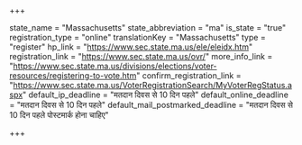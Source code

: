 +++

state_name = "Massachusetts"
state_abbreviation = "ma"
is_state = "true"
registration_type = "online"
translationKey = "Massachusetts"
type = "register"
hp_link = "https://www.sec.state.ma.us/ele/eleidx.htm"
registration_link = "https://www.sec.state.ma.us/ovr/"
more_info_link = "https://www.sec.state.ma.us/divisions/elections/voter-resources/registering-to-vote.htm"
confirm_registration_link = "https://www.sec.state.ma.us/VoterRegistrationSearch/MyVoterRegStatus.aspx"
default_ip_deadline = "मतदान दिवस से 10 दिन पहले"
default_online_deadline = "मतदान दिवस से 10 दिन पहले"
default_mail_postmarked_deadline = "मतदान दिवस से 10 दिन पहले पोस्टमार्क होना चाहिए"

+++